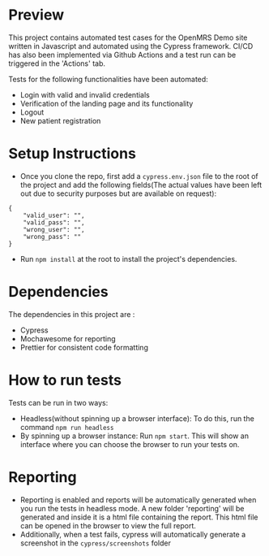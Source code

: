 # Preview

This project contains automated test cases for the OpenMRS Demo site written in Javascript and automated using the Cypress framework. CI/CD has also been implemented via Github Actions and a test run can be triggered in the 'Actions' tab.

Tests for the following functionalities have been automated:

- Login with valid and invalid credentials
- Verification of the landing page and its functionality
- Logout
- New patient registration

# Setup Instructions

- Once you clone the repo, first add a `cypress.env.json` file to the root of the project and add the following fields(The actual values have been left out due to security purposes but are available on request):

```
{
    "valid_user": "",
    "valid_pass": "",
    "wrong_user": "",
    "wrong_pass": ""
}
```

- Run `npm install` at the root to install the project's dependencies.

# Dependencies

The dependencies in this project are :

- Cypress
- Mochawesome for reporting
- Prettier for consistent code formatting

# How to run tests

Tests can be run in two ways:

- Headless(without spinning up a browser interface): To do this, run the command `npm run headless`
- By spinning up a browser instance: Run `npm start`. This will show an interface where you can choose the browser to run your tests on.

# Reporting

- Reporting is enabled and reports will be automatically generated when you run the tests in headless mode. A new folder 'reporting' will be generated and inside it is a html file containing the report. This html file can be opened in the browser to view the full report.
- Additionally, when a test fails, cypress will automatically generate a screenshot in the `cypress/screenshots` folder
